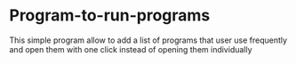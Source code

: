 # Program-to-run-programs
This simple program allow to add a list of programs that user use frequently 
and open them with one click instead of opening them individually 
